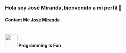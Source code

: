 ### Hola soy José Miranda, bienvenido a mi perfil 👋

#### Contact Me [José Miranda](www.linkedin.com/in/joseAlfredoMiranda)
#
#### <img src="https://media.giphy.com/media/e5kbmb3wX3J1S/giphy.gif" width="40px"> Programming Is Fun

